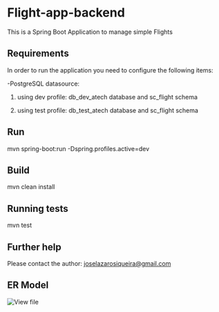# Flight-app-backend

This is a Spring Boot Application to manage simple Flights

## Requirements
In order to run the application you need to configure the following items:

-PostgreSQL datasource:

1) using dev profile:
 db_dev_atech database and sc_flight schema

2) using test profile:
 db_test_atech database and sc_flight schema

## Run
mvn spring-boot:run -Dspring.profiles.active=dev

## Build

mvn clean install

## Running tests

mvn test

## Further help

Please contact the author: joselazarosiqueira@gmail.com

## ER Model
![View file](https://gitlab.com/joselazaro/flight-app-backend/blob/afb5cff5035c4c7b30d3b2faeb4d53892137f529/ER-model.png)